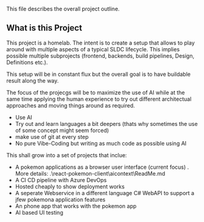 This file describes the overall project outline.

## What is this Project

This project is a homelab. The intent is to create a setup that allows to play around with multiple aspects of a typical SLDC lifecycle. This implies possible multiple subprojects (frontend, backends, build pipelines, Design, Definitions etc.).

This setup will be in constant flux but the overall goal is to have buildable result along the way.

The focus of the projecgs will be to maximize the use of AI while at the same time applying the human experience to try out different architectual approaches and moving things around as required.

-    Use AI
-    Try out and learn languages a bit deepers (thats why sometimes the use of some concept might seem forced)
-    make use of git at every step
-    No pure Vibe-Coding but writing as much code as possible using AI

This shall grow into a set of projects that inclue:

-    A pokemon applications as a browser user interface (current focus)
     . More details: .\react-pokemon-client\aicontext\ReadMe.md
-    A CI CD pipeline with Azure DevOps
-    Hosted cheaply to show deployment works
-    A seperate Webservice in a different language C# WebAPI to support a jfew pokemona application features
-    An phone app that works with the pokemon app
-    AI based UI testing
